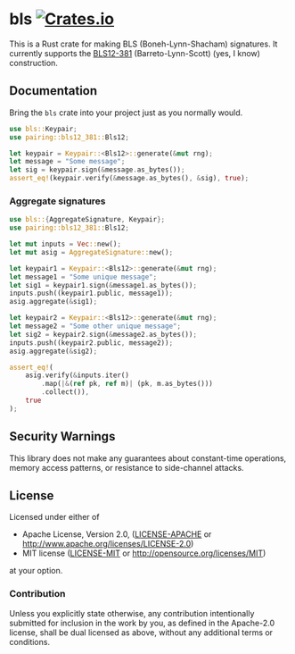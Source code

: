 # bls [![Crates.io](https://img.shields.io/crates/v/bls.svg)](https://crates.io/crates/bls) #

This is a Rust crate for making BLS (Boneh-Lynn-Shacham) signatures. It currently supports the [BLS12-381](https://z.cash/blog/new-snark-curve.html) (Barreto-Lynn-Scott) (yes, I know) construction.

## Documentation

Bring the `bls` crate into your project just as you normally would.

```rust
use bls::Keypair;
use pairing::bls12_381::Bls12;

let keypair = Keypair::<Bls12>::generate(&mut rng);
let message = "Some message";
let sig = keypair.sign(&message.as_bytes());
assert_eq!(keypair.verify(&message.as_bytes(), &sig), true);
```

### Aggregate signatures

```rust
use bls::{AggregateSignature, Keypair};
use pairing::bls12_381::Bls12;

let mut inputs = Vec::new();
let mut asig = AggregateSignature::new();

let keypair1 = Keypair::<Bls12>::generate(&mut rng);
let message1 = "Some unique message";
let sig1 = keypair1.sign(&message1.as_bytes());
inputs.push((keypair1.public, message1));
asig.aggregate(&sig1);

let keypair2 = Keypair::<Bls12>::generate(&mut rng);
let message2 = "Some other unique message";
let sig2 = keypair2.sign(&message2.as_bytes());
inputs.push((keypair2.public, message2));
asig.aggregate(&sig2);

assert_eq!(
    asig.verify(&inputs.iter()
        .map(|&(ref pk, ref m)| (pk, m.as_bytes()))
        .collect()),
    true
);
```

## Security Warnings

This library does not make any guarantees about constant-time operations, memory access patterns, or resistance to side-channel attacks.

## License

Licensed under either of

 * Apache License, Version 2.0, ([LICENSE-APACHE](LICENSE-APACHE) or http://www.apache.org/licenses/LICENSE-2.0)
 * MIT license ([LICENSE-MIT](LICENSE-MIT) or http://opensource.org/licenses/MIT)

at your option.

### Contribution

Unless you explicitly state otherwise, any contribution intentionally
submitted for inclusion in the work by you, as defined in the Apache-2.0
license, shall be dual licensed as above, without any additional terms or
conditions.

